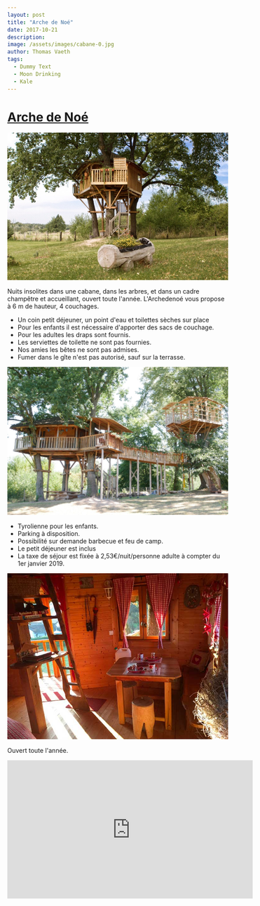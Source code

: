 ```yaml
---
layout: post
title: "Arche de Noé"
date: 2017-10-21
description: 
image: /assets/images/cabane-0.jpg
author: Thomas Vaeth
tags: 
  - Dummy Text
  - Moon Drinking
  - Kale
---
```


# [Arche de Noé](http://archedenoe.eu)

![](/assets/images/cabane-1.jpg)

Nuits insolites dans une cabane, dans les arbres, et dans un cadre champêtre et accueillant, ouvert toute l'année. L'Archedenoé vous propose à 6 m de hauteur, 4 couchages.

- Un coin petit déjeuner, un point d'eau et toilettes sèches sur place
- Pour les enfants il est nécessaire d'apporter des sacs de couchage.
- Pour les adultes les draps sont fournis.
- Les serviettes de toilette ne sont pas fournies.
- Nos amies les bêtes ne sont pas admises.
- Fumer dans le gîte n'est pas autorisé, sauf sur la terrasse.


![](/assets/images/cabane-2.jpg)

- Tyrolienne pour les enfants.
- Parking à disposition.
- Possibilité sur demande barbecue et feu de camp.
- Le petit déjeuner est inclus
- La taxe de séjour est fixée à 2,53€/nuit/personne adulte à compter du 1er janvier 2019.


![](/assets/images/cabane-3.jpg)

Ouvert toute l'année.

<iframe width="560" height="315" src="https://www.youtube.com/embed/SwmWjHoyi0Y" frameborder="0" allow="accelerometer; autoplay; encrypted-media; gyroscope; picture-in-picture" allowfullscreen></iframe>
